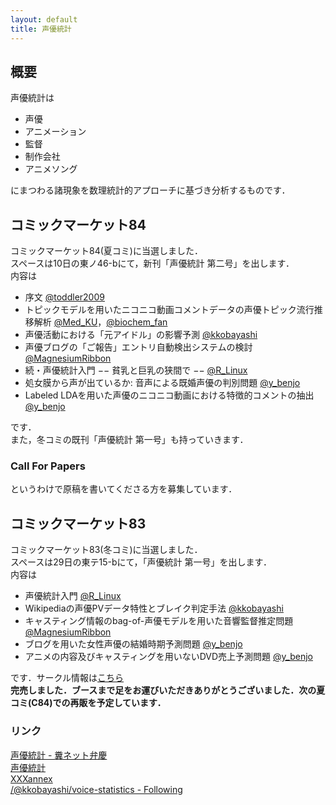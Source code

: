```yaml
---  
layout: default  
title: 声優統計
---  
```


## 概要
声優統計は  

- 声優  
- アニメーション  
- 監督  
- 制作会社  
- アニメソング  

にまつわる諸現象を数理統計的アプローチに基づき分析するものです．  

## コミックマーケット84
コミックマーケット84(夏コミ)に当選しました．  
スペースは10日の東ノ46-bにて，新刊「声優統計 第二号」を出します．   
内容は  

- 序文 [@toddler2009](http://twitter.com/toddler2009)   
- トピックモデルを用いたニコニコ動画コメントデータの声優トピック流行推移解析 [@Med_KU](http://twitter.com/Med_KU)，[@biochem_fan](http://twitter.com/biochem_fan)    
- 声優活動における「元アイドル」の影響予測 [@kkobayashi](http://twitter.com/kkobayashi)  
- 声優ブログの「ご報告」エントリ自動検出システムの検討 [@MagnesiumRibbon](http://twitter.com/MagnesiumRibbon)  
- 続・声優統計入門 −− 貧乳と巨乳の狭間で −−  [@R_Linux](http://twitter.com/R_Linux)  
- 処女膜から声が出ているか: 音声による既婚声優の判別問題 [@y_benjo](http://twitter.com/y_benjo)  
- Labeled LDAを用いた声優のニコニコ動画における特徴的コメントの抽出 [@y_benjo](http://twitter.com/y_benjo)   

です．  
また，冬コミの既刊「声優統計 第一号」も持っていきます．  


### Call For Papers
というわけで原稿を書いてくださる方を募集しています．


## コミックマーケット83
コミックマーケット83(冬コミ)に当選しました．  
スペースは29日の東テ15-bにて，「声優統計 第一号」を出します．  
内容は  

- 声優統計入門 [@R_Linux](http://twitter.com/R_Linux)  
- Wikipediaの声優PVデータ特性とブレイク判定手法 [@kkobayashi](http://twitter.com/kkobayashi)   
- キャスティング情報のbag-of-声優モデルを用いた音響監督推定問題 [@MagnesiumRibbon](http://twitter.com/MagnesiumRibbon)  
- ブログを用いた女性声優の結婚時期予測問題 [@y_benjo](http://twitter.com/y_benjo)  
- アニメの内容及びキャスティングを用いないDVD売上予測問題 [@y_benjo](http://twitter.com/y_benjo)  

です．サークル情報は[こちら](https://webcatalog.circle.ms/Circle/83/W0105331)  
 **完売しました．ブースまで足をお運びいただきありがとうございました．次の夏コミ(C84)での再販を予定しています．**   
 
### リンク
[声優統計 - 糞ネット弁慶](http://d.hatena.ne.jp/repose/searchdiary?word=%2A%5B%C0%BC%CD%A5%C5%FD%B7%D7%5D)  
[声優統計](http://voice-statistics.hatenablog.jp/)  
[XXXannex](http://d.hatena.ne.jp/kkobayashi_a/)  
[/@kkobayashi/voice-statistics - Following](https://twitter.com/i/#!/kkobayashi/voice-statistics/members)  

